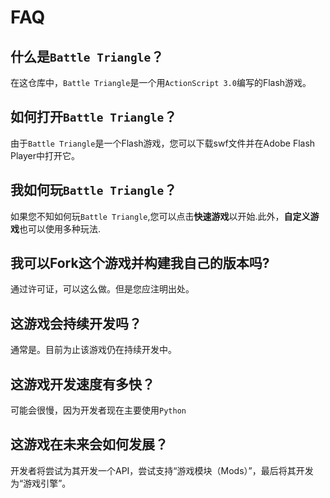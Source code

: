 # FAQ

## 什么是`Battle Triangle`？
在这仓库中，`Battle Triangle`是一个用`ActionScript 3.0`编写的Flash游戏。

## 如何打开`Battle Triangle`？
由于`Battle Triangle`是一个Flash游戏，您可以下载swf文件并在Adobe Flash Player中打开它。

## 我如何玩`Battle Triangle`？
如果您不知如何玩`Battle Triangle`,您可以点击**快速游戏**以开始.此外，**自定义游戏**也可以使用多种玩法.

## 我可以Fork这个游戏并构建我自己的版本吗?
通过许可证，可以这么做。但是您应注明出处。

## 这游戏会持续开发吗？
通常是。目前为止该游戏仍在持续开发中。

## 这游戏开发速度有多快？
可能会很慢，因为开发者现在主要使用`Python`

## 这游戏在未来会如何发展？
开发者将尝试为其开发一个API，尝试支持“游戏模块（Mods）”，最后将其开发为“游戏引擎”。